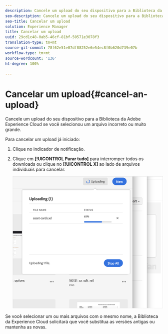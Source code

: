 ```yaml
---
description: Cancele um upload do seu dispositivo para a Biblioteca da Adobe Experience Cloud se você selecionou um arquivo incorreto ou muito grande.
seo-description: Cancele um upload do seu dispositivo para a Biblioteca da Adobe Experience Cloud se você selecionou um arquivo incorreto ou muito grande.
seo-title: Cancelar um upload
solution: Experience Manager
title: Cancelar um upload
uuid: 29cd1c48-0ab5-46cf-81bf-50571e3078f3
translation-type: tm+mt
source-git-commit: 78f62e51e07df88252e6e54ec8f0b620d739e07b
workflow-type: tm+mt
source-wordcount: '136'
ht-degree: 100%

---
```



# Cancelar um upload{#cancel-an-upload}

Cancele um upload do seu dispositivo para a Biblioteca da Adobe Experience Cloud se você selecionou um arquivo incorreto ou muito grande.

Para cancelar um upload já iniciado:

1. Clique no indicador de notificação.
1. Clique em **[!UICONTROL Parar tudo]** para interromper todos os downloads ou clique no **[!UICONTROL X]** ao lado de arquivos individuais para cancelar.

   ![](assets/library_uploading_in_progress.png)

Se você selecionar um ou mais arquivos com o mesmo nome, a Biblioteca da Experience Cloud solicitará que você substitua as versões antigas ou mantenha as novas.
